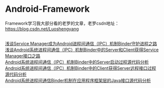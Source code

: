 # Android-Framework

Framework学习我大部分看的老罗的文章，老罗csdn地址：https://blog.csdn.net/Luoshengyang

## 
[浅谈Service Manager成为Android进程间通信（IPC）机制Binder守护进程之路](https://blog.csdn.net/Luoshengyang/article/details/6621566?spm=1001.2014.3001.5502)</br>
[浅谈Android系统进程间通信（IPC）机制Binder中的Server和Client获得Service Manager接口之路](https://blog.csdn.net/Luoshengyang/article/details/6627260?spm=1001.2014.3001.5502)</br>
[Android系统进程间通信（IPC）机制Binder中的Server启动过程源代码分析](https://blog.csdn.net/Luoshengyang/article/details/6629298?spm=1001.2014.3001.5502)</br>
[Android系统进程间通信（IPC）机制Binder中的Client获得Server远程接口过程源代码分析](https://blog.csdn.net/Luoshengyang/article/details/6633311?spm=1001.2014.3001.5502)</br>
[Android系统进程间通信Binder机制在应用程序框架层的Java接口源代码分析](https://blog.csdn.net/Luoshengyang/article/details/6642463?spm=1001.2014.3001.5502)</br>
